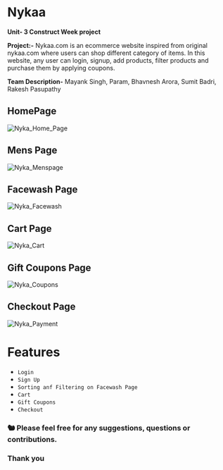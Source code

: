 # Nykaa
**Unit- 3 Construct Week project**

**Project:-** Nykaa.com is an ecommerce website inspired from original nykaa.com where users can shop different category of items. In this website, any user can login, signup, add products, filter products and purchase them by applying coupons.

**Team Description-**
Mayank Singh, 
Param,
Bhavnesh Arora,
Sumit Badri,
Rakesh Pasupathy


## HomePage
![Nyka_Home_Page](https://user-images.githubusercontent.com/110032728/221774602-c312c8de-a642-4c62-86d4-430e3fe88dec.png)

## Mens Page
![Nyka_Menspage](https://user-images.githubusercontent.com/110032728/221774754-cfe3d888-dbbc-42f8-b094-25f2749c35e8.png)

## Facewash Page
![Nyka_Facewash](https://user-images.githubusercontent.com/110032728/221774867-b8d7d03a-6bd3-4b16-aba2-55362f0de217.png)

## Cart Page
![Nyka_Cart](https://user-images.githubusercontent.com/110032728/221773831-e890b812-6ddc-4ee2-9727-3e19965c3c8b.png)

## Gift Coupons Page
![Nyka_Coupons](https://user-images.githubusercontent.com/110032728/221774249-a9cc2430-9471-47ed-a922-3a093295e82d.png)

## Checkout Page
![Nyka_Payment](https://user-images.githubusercontent.com/110032728/221774501-7bf7813c-d44f-4e4a-800c-fed28b8d1730.png)

# Features
 - `Login`
 - `Sign Up`
 - `Sorting anf Filtering on Facewash Page`
 - `Cart`
 - `Gift Coupons` 
 - `Checkout`
 

### :chipmunk: Please feel free for any suggestions, questions or contributions.
### Thank you 
